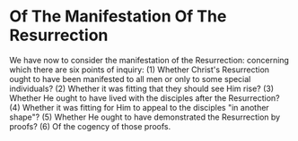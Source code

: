 # Of The Manifestation Of The Resurrection

We have now to consider the manifestation of the Resurrection: concerning which there are six points of inquiry:
(1) Whether Christ's Resurrection ought to have been manifested to all men or only to some special individuals?
(2) Whether it was fitting that they should see Him rise?
(3) Whether He ought to have lived with the disciples after the Resurrection?
(4) Whether it was fitting for Him to appeal to the disciples "in another shape"?
(5) Whether He ought to have demonstrated the Resurrection by proofs?
(6) Of the cogency of those proofs.